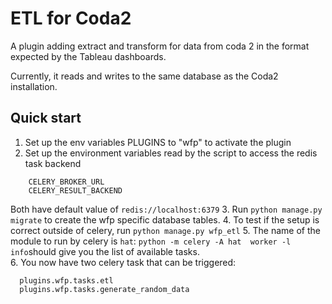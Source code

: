 ETL for Coda2
===============

A plugin adding extract and transform for data from coda 2 in the format expected by the Tableau dashboards.

Currently, it reads and writes to the same database as the Coda2 installation.

Quick start
-----------
1. Set up the env variables PLUGINS to "wfp" to activate the plugin 
2. Set up the environment variables read by the script to access the redis task backend 
```
    CELERY_BROKER_URL
    CELERY_RESULT_BACKEND
```
Both have default value of `redis://localhost:6379` 
3. Run `python manage.py migrate` to create the wfp specific database tables.
4. To test if the setup is correct outside of celery, run `python manage.py wfp_etl`
5. The name of the module to run by celery is `hat`: `python -m celery -A hat  worker -l info`should give you the list of available tasks.   
6. You now have two celery task that can be triggered:
```
  plugins.wfp.tasks.etl
  plugins.wfp.tasks.generate_random_data
```
